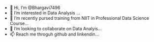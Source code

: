- 👋 Hi, I’m @Bhargavi7496
- 👀 I’m interested in Data Analysis ...
- 🌱 I’m recently pursed training from NIIT in Professional Data Science Course...
- 💞️ I’m looking to collaborate on  Data Analyis...
- 📫 Reach me throguh github and linkendin...

<!---
Bhargavi7496/Bhargavi7496 is a ✨ special ✨ repository because its `README.md` (this file) appears on your GitHub profile.
You can click the Preview link to take a look at your changes.
--->
